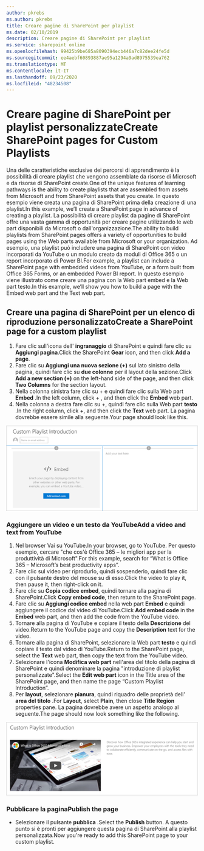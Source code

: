 ```yaml
---
author: pkrebs
ms.author: pkrebs
title: Creare pagine di SharePoint per playlist
ms.date: 02/10/2019
description: Creare pagine di SharePoint per playlist
ms.service: sharepoint online
ms.openlocfilehash: 99425b9be685a8090394ecb446a7c82dee24fe5d
ms.sourcegitcommit: ee4aebf60893887ae95a1294a9ad8975539ea762
ms.translationtype: MT
ms.contentlocale: it-IT
ms.lasthandoff: 09/23/2020
ms.locfileid: "48234508"
---
```

# <a name="create-sharepoint-pages-for-custom-playlists"></a><span data-ttu-id="60f4a-103">Creare pagine di SharePoint per playlist personalizzate</span><span class="sxs-lookup"><span data-stu-id="60f4a-103">Create SharePoint pages for Custom Playlists</span></span>

<span data-ttu-id="60f4a-104">Una delle caratteristiche esclusive dei percorsi di apprendimento è la possibilità di creare playlist che vengono assemblate da risorse di Microsoft e da risorse di SharePoint create.</span><span class="sxs-lookup"><span data-stu-id="60f4a-104">One of the unique features of learning pathways is the ability to create playlists that are assembled from assets from Microsoft and from SharePoint assets that you create.</span></span> <span data-ttu-id="60f4a-105">In questo esempio viene creata una pagina di SharePoint prima della creazione di una playlist.</span><span class="sxs-lookup"><span data-stu-id="60f4a-105">In this example, we’ll create a SharePoint page in advance of creating a playlist.</span></span> <span data-ttu-id="60f4a-106">La possibilità di creare playlist da pagine di SharePoint offre una vasta gamma di opportunità per creare pagine utilizzando le web part disponibili da Microsoft o dall'organizzazione.</span><span class="sxs-lookup"><span data-stu-id="60f4a-106">The ability to build playlists from SharePoint pages offers a variety of opportunities to build pages using the Web parts available from Microsoft or your organization.</span></span> <span data-ttu-id="60f4a-107">Ad esempio, una playlist può includere una pagina di SharePoint con video incorporati da YouTube o un modulo creato da moduli di Office 365 o un report incorporato di Power BI.</span><span class="sxs-lookup"><span data-stu-id="60f4a-107">For example, a playlist can include a SharePoint page with embedded videos from YouTube, or a form built from Office 365 Forms, or an embedded Power BI report.</span></span> <span data-ttu-id="60f4a-108">In questo esempio viene illustrato come creare una pagina con la Web part embed e la Web part testo.</span><span class="sxs-lookup"><span data-stu-id="60f4a-108">In this example, we’ll show you how to build a page with the Embed web part and the Text web part.</span></span>  

## <a name="create-a-sharepoint-page-for-a-custom-playlist"></a><span data-ttu-id="60f4a-109">Creare una pagina di SharePoint per un elenco di riproduzione personalizzato</span><span class="sxs-lookup"><span data-stu-id="60f4a-109">Create a SharePoint page for a custom playlist</span></span>

1. <span data-ttu-id="60f4a-110">Fare clic sull'icona dell' **ingranaggio** di SharePoint e quindi fare clic su **Aggiungi pagina**.</span><span class="sxs-lookup"><span data-stu-id="60f4a-110">Click the SharePoint **Gear** icon, and then click **Add a page**.</span></span>
2. <span data-ttu-id="60f4a-111">Fare clic su **Aggiungi una nuova sezione (+)** sul lato sinistro della pagina, quindi fare clic su **due colonne** per il layout della sezione.</span><span class="sxs-lookup"><span data-stu-id="60f4a-111">Click **Add a new section (+)** on the left-hand side of the page, and then click **Two Columns** for the section layout.</span></span>
3. <span data-ttu-id="60f4a-112">Nella colonna sinistra fare clic su + e quindi fare clic sulla Web part **Embed** .</span><span class="sxs-lookup"><span data-stu-id="60f4a-112">In the left column, click + , and then click the **Embed** web part.</span></span> 
4. <span data-ttu-id="60f4a-113">Nella colonna a destra fare clic su +, quindi fare clic sulla Web part **testo** .</span><span class="sxs-lookup"><span data-stu-id="60f4a-113">In the right column, click +, and then click the **Text** web part.</span></span> <span data-ttu-id="60f4a-114">La pagina dovrebbe essere simile alla seguente.</span><span class="sxs-lookup"><span data-stu-id="60f4a-114">Your page should look like this.</span></span>

![cg-pagenewstart.png](media/cg-pagenewstart.png)

### <a name="add-a-video-and-text-from-youtube"></a><span data-ttu-id="60f4a-116">Aggiungere un video e un testo da YouTube</span><span class="sxs-lookup"><span data-stu-id="60f4a-116">Add a video and text from YouTube</span></span>

1. <span data-ttu-id="60f4a-117">Nel browser Vai su YouTube.</span><span class="sxs-lookup"><span data-stu-id="60f4a-117">In your browser, go to YouTube.</span></span> <span data-ttu-id="60f4a-118">Per questo esempio, cercare "che cos'è Office 365 – le migliori app per la produttività di Microsoft".</span><span class="sxs-lookup"><span data-stu-id="60f4a-118">For this example, search for “What is Office 365 – Microsoft’s best productivity apps”.</span></span>
2. <span data-ttu-id="60f4a-119">Fare clic sul video per riprodurlo, quindi sospenderlo, quindi fare clic con il pulsante destro del mouse su di esso.</span><span class="sxs-lookup"><span data-stu-id="60f4a-119">Click the video to play it, then pause it, then right-click on it.</span></span> 
3. <span data-ttu-id="60f4a-120">Fare clic su **Copia codice embed**, quindi tornare alla pagina di SharePoint.</span><span class="sxs-lookup"><span data-stu-id="60f4a-120">Click **Copy embed code**, then return to the SharePoint page.</span></span> 
4. <span data-ttu-id="60f4a-121">Fare clic su **Aggiungi codice embed** nella web part **Embed** e quindi aggiungere il codice dal video di YouTube.</span><span class="sxs-lookup"><span data-stu-id="60f4a-121">Click **Add embed code** in the **Embed** web part, and then add the code from the YouTube video.</span></span>
5. <span data-ttu-id="60f4a-122">Tornare alla pagina di YouTube e copiare il testo della **Descrizione** del video.</span><span class="sxs-lookup"><span data-stu-id="60f4a-122">Return to the YouTube page and copy the **Description** text for the video.</span></span> 
6. <span data-ttu-id="60f4a-123">Tornare alla pagina di SharePoint, selezionare la Web part **testo** e quindi copiare il testo dal video di YouTube.</span><span class="sxs-lookup"><span data-stu-id="60f4a-123">Return to the SharePoint page, select the **Text** web part, then copy the text from the YouTube video.</span></span>
7. <span data-ttu-id="60f4a-124">Selezionare l'icona **Modifica web part** nell'area del titolo della pagina di SharePoint e quindi denominare la pagina "introduzione di playlist personalizzate".</span><span class="sxs-lookup"><span data-stu-id="60f4a-124">Select the **Edit web part** icon  in the Title area of the SharePoint page, and then name the page “Custom Playlist Introduction”.</span></span> 
8. <span data-ttu-id="60f4a-125">Per **layout**, selezionare **pianura**, quindi riquadro delle proprietà dell' **area del titolo** .</span><span class="sxs-lookup"><span data-stu-id="60f4a-125">For **Layout**, select **Plain**, then close **Title Region** properties pane.</span></span> <span data-ttu-id="60f4a-126">La pagina dovrebbe avere un aspetto analogo al seguente.</span><span class="sxs-lookup"><span data-stu-id="60f4a-126">The page should now look something like the following.</span></span> 

![cg-pagenewfinish.png](media/cg-pagenewfinish.png)

### <a name="publish-the-page"></a><span data-ttu-id="60f4a-128">Pubblicare la pagina</span><span class="sxs-lookup"><span data-stu-id="60f4a-128">Publish the page</span></span>

- <span data-ttu-id="60f4a-129">Selezionare il pulsante **pubblica** .</span><span class="sxs-lookup"><span data-stu-id="60f4a-129">Select the **Publish** button.</span></span> <span data-ttu-id="60f4a-130">A questo punto si è pronti per aggiungere questa pagina di SharePoint alla playlist personalizzata.</span><span class="sxs-lookup"><span data-stu-id="60f4a-130">Now you're ready to add this SharePoint page to your custom playlist.</span></span> 